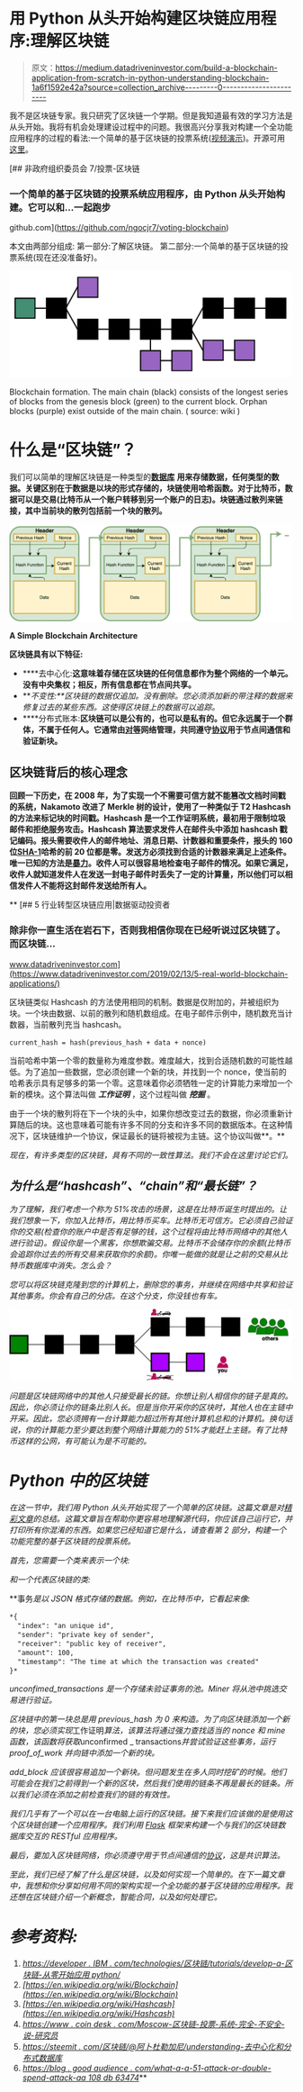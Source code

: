# 用 Python 从头开始构建区块链应用程序:理解区块链

> 原文：<https://medium.datadriveninvestor.com/build-a-blockchain-application-from-scratch-in-python-understanding-blockchain-1a6f1592e42a?source=collection_archive---------0----------------------->

我不是区块链专家。我只研究了区块链一个学期。但是我知道最有效的学习方法是从头开始。我将有机会处理建设过程中的问题。我很高兴分享我对构建一个全功能应用程序的过程的看法:一个简单的基于区块链的投票系统([视频演示](https://www.youtube.com/watch?v=CqNoDjuf6EE))。开源可用[这里](https://github.com/ngocjr7/voting-blockchain)。

[](https://github.com/ngocjr7/voting-blockchain) [## 非政府组织委员会 7/投票-区块链

### 一个简单的基于区块链的投票系统应用程序，由 Python 从头开始构建。它可以和…一起跑步

github.com](https://github.com/ngocjr7/voting-blockchain) 

本文由两部分组成:
第一部分:了解区块链。
第二部分:一个简单的基于区块链的投票系统(现在还没准备好)。

![](img/c01ad07093a9abfef817ca2870735f6f.png)

Blockchain formation. The main chain (black) consists of the longest series of blocks from the genesis block (green) to the current block. Orphan blocks (purple) exist outside of the main chain. ( source: wiki )

# 什么是“区块链”？

我们可以简单的理解区块链是一种类型的[****数据库****](https://steemit.com/blockchain/@abdulganiy/understanding-decentralised-and-distributed-databases) **用来存储数据，任何类型的数据。关键区别在于数据是以块的形式存储的，块链使用哈希函数。对于比特币，数据可以是交易(比特币从一个账户转移到另一个账户的日志)。块链通过散列来链接，其中当前块的散列包括前一个块的散列。**

**![](img/3759bb58a635510b0d8b2a480ab6ca47.png)**

**A Simple Blockchain Architecture**

**区块链具有以下特征:**

*   ****去中心化:**这意味着存储在区块链的任何信息都作为整个网络的一个单元。没有中央集权；相反，所有信息都在节点间共享。**
*   ****不变性:**区块链的数据仅*追加。*没有删除。您必须添加新的带注释的数据来修复过去的某些东西。这使得区块链上的数据可以追踪。**
*   ****分布式账本:**区块链可以是公有的，也可以是私有的。但它永远属于一个群体，不属于任何人。它通常由[对等](https://en.wikipedia.org/wiki/Peer-to-peer)网络管理，共同遵守[协议](https://en.wikipedia.org/wiki/Protocol_(communication))用于节点间通信和验证新块。**

## **区块链背后的核心理念**

**回顾一下历史，在 2008 年，为了实现一个不需要可信方就不能篡改文档时间戳的系统，Nakamoto 改进了 Merkle 树的设计，使用了一种类似于 T2 Hashcash 的方法来标记块的时间戳。Hashcash 是一个工作证明系统，最初用于限制垃圾邮件和拒绝服务攻击。Hashcash 算法要求发件人在邮件头中添加 hashcash 戳记编码。报头需要收件人的邮件地址、消息日期、计数器和重要条件，报头的 160 位[SHA-1](https://en.wikipedia.org/wiki/SHA-1)哈希的前 20 位都是零。发送方必须找到合适的计数器来满足上述条件。唯一已知的方法是[暴力](https://en.wikipedia.org/wiki/Brute_force_attack)。收件人可以很容易地检查电子邮件的情况。如果它满足，收件人就知道发件人在发送一封电子邮件时丢失了一定的计算量，所以他们可以相信发件人不能将这封邮件发送给所有人。**

**[](https://www.datadriveninvestor.com/2019/02/13/5-real-world-blockchain-applications/) [## 5 行业转型区块链应用|数据驱动投资者

### 除非你一直生活在岩石下，否则我相信你现在已经听说过区块链了。而区块链…

www.datadriveninvestor.com](https://www.datadriveninvestor.com/2019/02/13/5-real-world-blockchain-applications/) 

区块链类似 Hashcash 的方法使用相同的机制。数据是仅附加的，并被组织为块。一个块由数据、以前的散列和随机数组成。在电子邮件示例中，随机数充当计数器，当前散列充当 hashcash。

```
current_hash = hash(previous_hash + data + nonce)
```

当前哈希中第一个零的数量称为难度参数。难度越大，找到合适随机数的可能性越低。为了追加一些数据，您必须创建一个新的块，并找到一个 nonce，使当前的哈希表示具有足够多的第一个零。这意味着你必须牺牲一定的计算能力来增加一个新的模块。这个算法叫做 ***工作证明*** ，这个过程叫做 ***挖掘*** 。

由于一个块的散列将在下一个块的头中，如果你想改变过去的数据，你必须重新计算随后的块。这也意味着可能有许多不同的分支和许多不同的数据版本。在这种情况下，区块链维护一个协议，保证最长的链将被视为主链。这个协议叫做**。**

*现在，有许多类型的区块链，具有不同的一致性算法。我们不会在这里讨论它们。*

## *为什么是“hashcash”、“chain”和“最长链”？*

*为了理解，我们考虑一个称为 51%攻击的场景，这是在比特币诞生时提出的。让我们想象一下，你加入比特币，用比特币买车。比特币无可信方。它必须自己验证你的交易(检查你的账户中是否有足够的钱，这个过程将由比特币网络中的其他人进行验证)。假设你是一个黑客，你想欺骗交易。比特币不会储存你的余额(比特币会追踪你过去的所有交易来获取你的余额)。你唯一能做的就是让之前的交易从比特币数据库中消失。怎么会？*

*您可以将区块链克隆到您的计算机上，删除您的事务，并继续在网络中共享和验证其他事务。你会有自己的分店。在这个分支，你没钱也有车。*

*![](img/317759f72d2432646addf0d1824e2a5b.png)*

*问题是区块链网络中的其他人只接受最长的链。你想让别人相信你的链子是真的。因此，你必须让你的链条比别人长。但是当你开采你的区块时，其他人也在主链中开采。因此，您必须拥有一台计算能力超过所有其他计算机总和的计算机。换句话说，你的计算能力至少要达到整个网络计算能力的 51%才能赶上主链。有了比特币这样的公网，有可能认为是不可能的。*

# *Python 中的区块链*

*在这一节中，我们用 Python 从头开始实现了一个简单的区块链。这篇文章是对[精彩文章](https://developer.ibm.com/technologies/blockchain/tutorials/develop-a-blockchain-application-from-scratch-in-python/)的总结。这篇文章旨在帮助你更容易地理解源代码，你应该自己运行它，并打印所有你混淆的东西。如果您已经知道它是什么，请查看第 2 部分，构建一个功能完整的基于区块链的投票系统。*

*首先，您需要一个类来表示一个块:*

*和一个代表区块链的类:*

**事务*是以 JSON 格式存储的数据。例如，在比特币中，它看起来像:*

```
*{ 
  "index": "an unique id", 
  "sender": "private key of sender",
  "receiver": "public key of receiver",
  "amount": 100,
  "timestamp": "The time at which the transaction was created"
}*
```

**unconfimed_transactions* 是一个存储未验证事务的池。Miner 将从池中挑选交易进行验证。*

*区块链中的第一块总是用 *previous_hash 为 0* 来构造。为了向区块链添加一个新的块，您必须实现*工作证明*算法，该算法将通过强力查找适当的 nonce 和 *mine* 函数，该函数将获取*unconfirmed _ transactions*并尝试验证这些事务，运行 *proof_of_work* 并向链中添加一个新的块。*

**add_block* 应该很容易追加一个新块。但问题发生在多人同时挖矿的时候。他们可能会在我们之前得到一个新的区块，然后我们使用的链条不再是最长的链条。所以我们必须在添加之前检查我们的链的有效性。*

*我们几乎有了一个可以在一台电脑上运行的区块链。接下来我们应该做的是使用这个区块链创建一个应用程序。我们利用 [Flask](https://flask.palletsprojects.com/en/1.1.x/api/) 框架来构建一个与我们的区块链数据库交互的 RESTful 应用程序。*

*最后，要加入区块链网络，你必须遵守用于节点间通信的[协议](https://en.wikipedia.org/wiki/Protocol_(communication))，这是共识算法。*

*至此，我们已经了解了什么是区块链，以及如何实现一个简单的。在下一篇文章中，我想和你分享如何用不同的架构实现一个全功能的基于区块链的应用程序。我还想在区块链介绍一个新概念，智能合同，以及如何处理它。*

# *参考资料:*

1.  *[https://developer . IBM . com/technologies/区块链/tutorials/develop-a-区块链-从零开始应用 python/](https://developer.ibm.com/technologies/blockchain/tutorials/develop-a-blockchain-application-from-scratch-in-python/)*
2.  *[https://en.wikipedia.org/wiki/Blockchain](https://en.wikipedia.org/wiki/Blockchain)*
3.  *[https://en.wikipedia.org/wiki/Hashcash](https://en.wikipedia.org/wiki/Hashcash)*
4.  *[https://www . coin desk . com/Moscow-区块链-投票-系统-完全-不安全-说-研究员](https://www.coindesk.com/moscow-blockchain-voting-system-completely-insecure-says-researcher)*
5.  *[https://steemit . com/区块链/@阿卜杜勒加尼/understanding-去中心化和分布式数据库](https://steemit.com/blockchain/@abdulganiy/understanding-decentralised-and-distributed-databases)*
6.  *[https://blog . good audience . com/what-a-a-51-attack-or-double-spend-attack-aa 108 db 63474](https://blog.goodaudience.com/what-is-a-51-attack-or-double-spend-attack-aa108db63474)***
